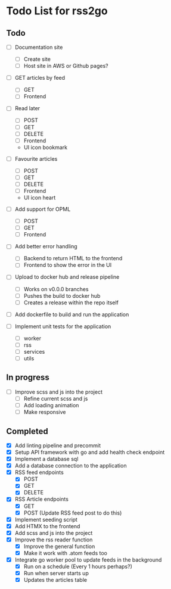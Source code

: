 # Todo List for rss2go

## Todo

* [ ] Documentation site
  - [ ] Create site
  - [ ] Host site in AWS or Github pages?

* [ ] GET articles by feed
  - [ ] GET
  - [ ] Frontend

* [ ] Read later
  - [ ] POST
  - [ ] GET
  - [ ] DELETE
  - [ ] Frontend
  - UI icon bookmark

* [ ] Favourite articles
  - [ ] POST
  - [ ] GET
  - [ ] DELETE
  - [ ] Frontend
  - UI icon heart

* [ ] Add support for OPML
  - [ ] POST
  - [ ] GET
  - [ ] Frontend

* [ ] Add better error handling
    - [ ] Backend to return HTML to the frontend
    - [ ] Frontend to show the error in the UI

* [ ] Upload to docker hub and release pipeline
    - [ ] Works on v0.0.0 branches
    - [ ] Pushes the build to docker hub
    - [ ] Creates a release within the repo itself

* [ ] Add dockerfile to build and run the application

* [ ] Implement unit tests for the application
    - [ ] worker
    - [ ] rss
    - [ ] services
    - [ ] utils

## In progress

* [ ] Improve scss and js into the project
  - [ ] Refine current scss and js
  - [ ] Add loading animation
  - [ ] Make responsive

## Completed

* [X] Add linting pipeline and precommit
* [X] Setup API framework with go and add health check endpoint
* [X] Implement a database sql
* [X] Add a database connection to the application
* [X] RSS feed endpoints
  - [X] POST
  - [X] GET
  - [X] DELETE
* [X] RSS Article endpoints
  - [X] GET
  - [X] POST (Update RSS feed post to do this)
* [X] Implement seeding script
* [X] Add HTMX to the frontend
* [X] Add scss and js into the project
* [X] Improve the rss reader function
  - [X] Improve the general function
  - [X] Make it work with .atom feeds too
* [X] Integrate go worker pool to update feeds in the background
    - [X] Run on a schedule (Every 1 hours perhaps?)
    - [X] Run when server starts up
    - [X] Updates the articles table
